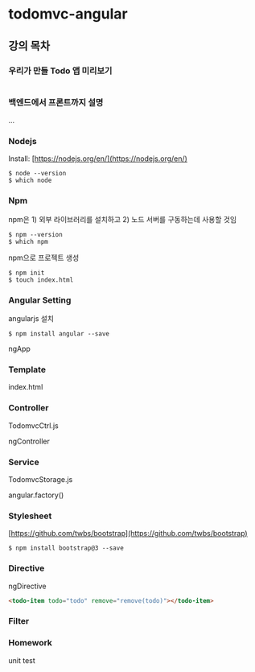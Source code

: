todomvc-angular
===============

## 강의 목차


### 우리가 만들 Todo 앱 미리보기

![]()


### 백엔드에서 프론트까지 설명

...


### Nodejs

Install: [https://nodejs.org/en/](https://nodejs.org/en/)

```
$ node --version
$ which node
```

### Npm

npm은 1) 외부 라이브러리를 설치하고 2) 노드 서버를 구동하는데 사용할 것임

```
$ npm --version
$ which npm
```

npm으로 프로젝트 생성

```
$ npm init
$ touch index.html
```

### Angular Setting

angularjs 설치

```
$ npm install angular --save
```

ngApp


### Template

index.html


### Controller

TodomvcCtrl.js

ngController


### Service

TodomvcStorage.js

angular.factory()


### Stylesheet

[https://github.com/twbs/bootstrap](https://github.com/twbs/bootstrap)

```
$ npm install bootstrap@3 --save
```

### Directive

ngDirective

```html
<todo-item todo="todo" remove="remove(todo)"></todo-item>
```


### Filter




### Homework

unit test


